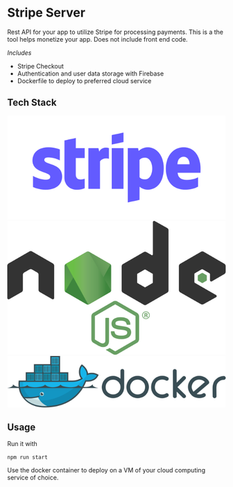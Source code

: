 # Stripe Server
Rest API for your app to utilize Stripe for processing payments. This is a the tool helps monetize your app.  Does not include front end code.

*Includes* 

- Stripe Checkout
- Authentication and user data storage with Firebase
- Dockerfile to deploy to preferred cloud service


## Tech Stack
<p align="center">
    <img src="assets/640px-Stripe_Logo,_revised_2016.svg.png">
    <img src="assets/640px-Node.js_logo.svg.png" >
    <img src="assets/640px-Docker_(container_engine)_logo.svg.png">
</p>

## Usage
Run it with
```
npm run start
```
Use the docker container to deploy on a VM of your cloud computing service of choice.